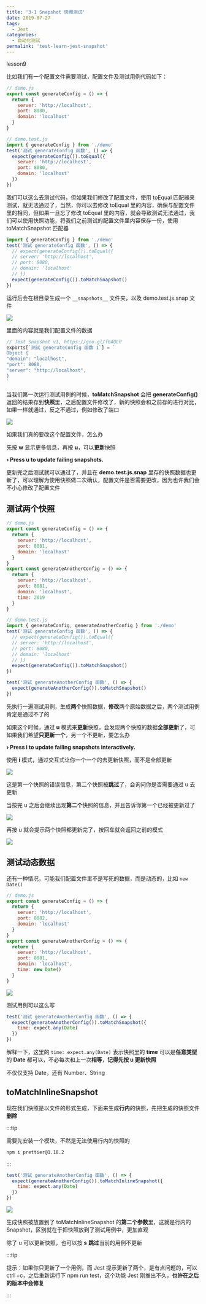 ```yaml
---
title: '3-1 Snapshot 快照测试'
date: 2019-07-27
tags:
  - Jest
categories:
  - 自动化测试
permalink: 'test-learn-jest-snapshot'
---
```


lesson9

比如我们有一个配置文件需要测试，配置文件及测试用例代码如下：

```js
// demo.js
export const generateConfig = () => {
  return {
    server: 'http://localhost',
    port: 8080,
    domain: 'localhost'
  }
}

// demo.test.js
import { generateConfig } from './demo'
test('测试 generateConfig 函数', () => {
  expect(generateConfig()).toEqual({
    server: 'http://localhost',
    port: 8080,
    domain: 'localhost'
  })
})
```

我们可以这么去测试代码，但如果我们修改了配置文件，使用 toEqual 匹配器来测试，就无法通过了，当然，你可以去修改 toEqual 里的内容，确保与配置文件里的相同，但如果一旦忘了修改 toEqual 里的内容，就会导致测试无法通过，我们可以使用快照功能，将我们之前测试的配置文件里内容保存一份，使用 toMatchSnapshot 匹配器

```js {8}
import { generateConfig } from './demo'
test('测试 generateConfig 函数', () => {
  // expect(generateConfig()).toEqual({
  // server: 'http://localhost',
  // port: 8080,
  // domain: 'localhost'
  // })
  expect(generateConfig()).toMatchSnapshot()
})
```

运行后会在根目录生成一个 `__snapshots__` 文件夹，以及 demo.test.js.snap 文件

![](https://raw.githubusercontent.com/ITxiaohao/blog-img/master/img/Jest/20190727211724.png)

里面的内容就是我们配置文件的数据

```js
// Jest Snapshot v1, https://goo.gl/fbAQLP
exports[`测试 generateConfig 函数 1`] = `
Object {
"domain": "localhost",
"port": 8080,
"server": "http://localhost",
}
`
```

当我们第一次运行测试用例的时候，**toMatchSnapshot** 会把 **generateConfig()** 返回的结果存到**快照**里，之后配置文件修改了，新的快照会和之前存的进行对比，如果一样就通过，反之不通过，例如修改了端口

![](https://raw.githubusercontent.com/ITxiaohao/blog-img/master/img/Jest/20190727211946.png)

如果我们真的要改这个配置文件，怎么办

先按 **w** 显示更多信息，再按 **u**，可以**更新**快照

**› Press u to update failing snapshots.**

更新完之后测试就可以通过了，并且在 **demo.test.js.snap** 里存的快照数据也更新了，可以理解为使用快照做二次确认，配置文件是否需要更改，因为也许我们会不小心修改了配置文件

## 测试两个快照

```js
// demo.js
export const generateConfig = () => {
  return {
    server: 'http://localhost',
    port: 8081,
    domain: 'localhost'
  }
}
export const generateAnotherConfig = () => {
  return {
    server: 'http://localhost',
    port: 8081,
    domain: 'localhost',
    time: 2019
  }
}
```

```js
// demo.test.js
import { generateConfig, generateAnotherConfig } from './demo'
test('测试 generateConfig 函数', () => {
  // expect(generateConfig()).toEqual({
  // server: 'http://localhost',
  // port: 8080,
  // domain: 'localhost'
  // })
  expect(generateConfig()).toMatchSnapshot()
})

test('测试 generateAnotherConfig 函数', () => {
  expect(generateAnotherConfig()).toMatchSnapshot()
})
```

先执行一遍测试用例，生成**两个**快照数据，**修改**两个原始数据之后，两个测试用例肯定是通过不了的

如果这个时候，通过 **u** 模式来**更新**快照，会发现两个快照的数据**全部更新**了，可如果我们希望**只更新一个**，另一个不更新，要怎么办

**› Press i to update failing snapshots interactively.**

使用 **i** 模式，通过交互式让你一个一个的去更新快照，而不是全部更新

![](https://raw.githubusercontent.com/ITxiaohao/blog-img/master/img/Jest/20190727212244.png)

这是第一个快照的错误信息，第二个快照被**跳过**了，会询问你是否需要通过 u 去更新

当按完 u 之后会继续出现**第二个**快照的信息，并且告诉你第一个已经被更新过了

![](https://raw.githubusercontent.com/ITxiaohao/blog-img/master/img/Jest/20190727212315.png)

再按 u 就会提示两个快照都更新完了，按回车就会返回之前的模式

![](https://raw.githubusercontent.com/ITxiaohao/blog-img/master/img/Jest/20190727212336.png)

## 测试动态数据

还有一种情况，可能我们配置文件里不是写死的数据，而是动态的，比如 `new Date()`

```js {14}
// demo.js
export const generateConfig = () => {
  return {
    server: 'http://localhost',
    port: 8082,
    domain: 'localhost'
  }
}
export const generateAnotherConfig = () => {
  return {
    server: 'http://localhost',
    port: 8081,
    domain: 'localhost',
    time: new Date()
  }
}
```

![](https://raw.githubusercontent.com/ITxiaohao/blog-img/master/img/Jest/20190727212431.png)

测试用例可以这么写

```js
test('测试 generateAnotherConfig 函数', () => {
  expect(generateAnotherConfig()).toMatchSnapshot({
    time: expect.any(Date)
  })
})
```

解释一下，这里的 `time: expect.any(Date)` 表示快照里的 **time** 可以是**任意类型**的 **Date** 都可以，不必每次和上一次**相等**，**记得先按 u 更新快照**

不仅仅支持 Date，还有 Number、String

## toMatchInlineSnapshot

现在我们快照是以文件的形式生成，下面来生成**行内**的快照，先把生成的快照文件**删除**

:::tip

需要先安装一个模块，不然是无法使用行内的快照的

```sh
npm i prettier@1.18.2
```

:::

```js
test('测试 generateAnotherConfig 函数', () => {
  expect(generateAnotherConfig()).toMatchInlineSnapshot({
    time: expect.any(Date)
  })
})
```

![](https://raw.githubusercontent.com/ITxiaohao/blog-img/master/img/Jest/20190727212707.png)

生成快照被放置到了 toMatchInlineSnapshot 的**第二个参数**里，这就是行内的 Snapshot，区别就在于把快照放到了测试用例中，更加直观

除了 u 可以更新快照，也可以按 **s** **跳过**当前的用例不更新

:::tip

提示：如果你只更新了一个用例，而 Jest 提示更新了两个，是有点问题的，可以 ctrl +c，之后重新运行下 npm run test，这个功能 Jest 刚推出不久，**也许在之后的版本中会修复**

:::
